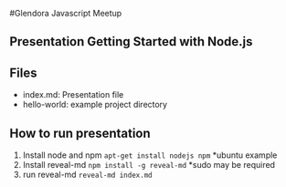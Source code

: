 #Glendora Javascript Meetup

## Presentation Getting Started with Node.js

## Files
- index.md: Presentation file
- hello-world: example project directory

## How to run presentation
1. Install node and npm `apt-get install nodejs npm` *ubuntu example
2. Install reveal-md `npm install -g reveal-md` *sudo may be required
3. run reveal-md `reveal-md index.md`

